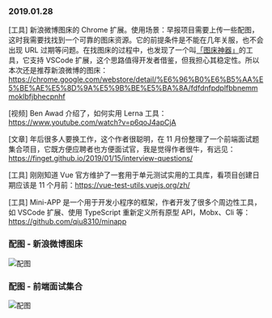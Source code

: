 ### 2019.01.28

[工具] 新浪微博图床的 Chrome 扩展。使用场景：早报项目需要上传一些配图，这时我需要找找到一个可靠的图床资源。它的前提条件是不能在几年关服，也不会出现 URL 过期等问题。在找图床的过程中，也发现了一个叫[「图床神器」](https://juejin.im/post/5c3b3bb8f265da612c5e1765)的工具，它支持 VSCode 扩展，这个思路值得开发者借鉴，但我担心其稳定性。所以本次还是推荐新浪微博的图床：<https://chrome.google.com/webstore/detail/%E6%96%B0%E6%B5%AA%E5%BE%AE%E5%8D%9A%E5%9B%BE%E5%BA%8A/fdfdnfpdplfbbnemmmoklbfjbhecpnhf>

[视频] Ben Awad 介绍了，如何实用 Lerna 工具：<https://www.youtube.com/watch?v=p6qoJ4apCjA> 

[文章] 年后很多人要换工作，这个作者很聪明，在 11 月份整理了一个前端面试题集合项目，它既方便应聘者也方便面试官，我是觉得作者很牛，有远见：<https://finget.github.io/2019/01/15/interview-questions/> 

[工具] 刚刚知道 Vue 官方维护了一套用于单元测试实用的工具库，看项目创建日期应该是 11 个月前：<https://vue-test-utils.vuejs.org/zh/> 

[工具] Mini-APP 是一个用于开发小程序的框架，作者开发了很多个周边性工具，如 VSCode 扩展、使用 TypeScript 重新定义所有原型 API，Mobx、Cli 等：<https://github.com/qiu8310/minapp> 

### 配图 - 新浪微博图床
![配图](https://lh3.googleusercontent.com/BaUBryi7WoJToAFt8-ehmJFBpD4oyZwsoKs2kgkTt35EZKK8-8ibmjXxKK-252UaX2y3iIaQJw=w640-h400-e365)

### 配图 - 前端面试集合
![配图](http://ww1.sinaimg.cn/large/62bfa70bly1fzm45iv0enj22801cqk6d.jpg)
